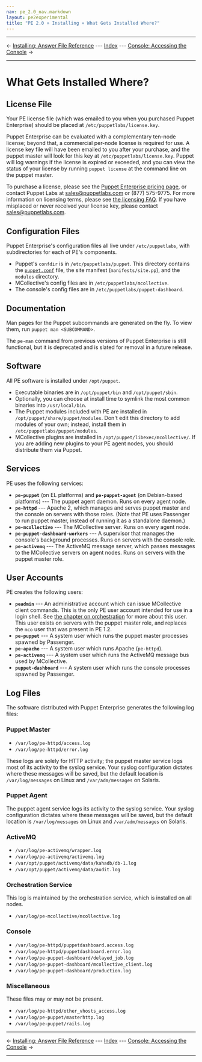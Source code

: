 ```yaml
---
nav: pe_2.0_nav.markdown
layout: pe2experimental
title: "PE 2.0 » Installing » What Gets Installed Where?"
---
```


* * *

&larr; [Installing: Answer File Reference](./install_answer_file_reference.html) --- [Index](./) --- [Console: Accessing the Console](./console_accessing.html) &rarr;

* * *

What Gets Installed Where?
=====

License File
-----

Your PE license file (which was emailed to you when you purchased Puppet Enterprise) should be placed at `/etc/puppetlabs/license.key`.

Puppet Enterprise can be evaluated with a complementary ten-node license; beyond that, a commercial per-node license is required for use. A license key file will have been emailed to you after your purchase, and the puppet master will look for this key at `/etc/puppetlabs/license.key`. Puppet will log warnings if the license is expired or exceeded, and you can view the status of your license by running `puppet license` at the command line on the puppet master. 

To purchase a license, please see the [Puppet Enterprise pricing page](http://www.puppetlabs.com/puppet/how-to-buy/), or contact Puppet Labs at <sales@puppetlabs.com> or (877) 575-9775. For more information on licensing terms, please see [the licensing FAQ](http://www.puppetlabs.com/licensing-faq/). If you have misplaced or never received your license key, please contact <sales@puppetlabs.com>. 


Configuration Files
-----

Puppet Enterprise's configuration files all live under `/etc/puppetlabs`, with subdirectories for each of PE's components. 

* Puppet's `confdir` is in `/etc/puppetlabs/puppet`. This directory contains the [`puppet.conf`](/guides/configuring.html) file, the site manifest (`manifests/site.pp`), and the `modules` directory.
* MCollective's config files are in `/etc/puppetlabs/mcollective`.
* The console's config files are in `/etc/puppetlabs/puppet-dashboard`.

Documentation
-----

Man pages for the Puppet subcommands are generated on the fly. To view them, run `puppet man <SUBCOMMAND>`.

The `pe-man` command from previous versions of Puppet Enterprise is still functional, but it is deprecated and is slated for removal in a future release. 

Software
-----

All PE software is installed under `/opt/puppet`.

* Executable binaries are in `/opt/puppet/bin` and `/opt/puppet/sbin`.
* Optionally, you can choose at install time to symlink the most common binaries into `/usr/local/bin`.
* The Puppet modules included with PE are installed in `/opt/puppet/share/puppet/modules`. Don't edit this directory to add modules of your own; instead, install them in `/etc/puppetlabs/puppet/modules`. 
* MCollective plugins are installed in `/opt/puppet/libexec/mcollective/`. If you are adding new plugins to your PE agent nodes, you should distribute them via Puppet.

Services
-----

PE uses the following services:

- **`pe-puppet`** (on EL platforms) and **`pe-puppet-agent`** (on Debian-based platforms) --- The puppet agent daemon. Runs on every agent node.
- **`pe-httpd`** --- Apache 2, which manages and serves puppet master and the console on servers with those roles. (Note that PE uses Passenger to run puppet master, instead of running it as a standalone daemon.)
- **`pe-mcollective`** --- The MCollective server. Runs on every agent node.
- **`pe-puppet-dashboard-workers`** --- A supervisor that manages the console's background processes. Runs on servers with the console role.
- **`pe-activemq`** --- The ActiveMQ message server, which passes messages to the MCollective servers on agent nodes. Runs on servers with the puppet master role.

User Accounts
-----

PE creates the following users:

- **`peadmin`** --- An administrative account which can issue MCollective client commands. This is the only PE user account intended for use in a login shell. See [the chapter on orchestration](./orchestration_overview.html) for more about this user. This user exists on servers with the puppet master role, and replaces the `mco` user that was present in PE 1.2.
- **`pe-puppet`**  --- A system user which runs the puppet master processes spawned by Passenger.
- **`pe-apache`** --- A system user which runs Apache (`pe-httpd`).
- **`pe-activemq`** --- A system user which runs the ActiveMQ message bus used by MCollective.
- **`puppet-dashboard`** --- A system user which runs the console processes spawned by Passenger.

Log Files
-----

The software distributed with Puppet Enterprise generates the following log files: 

### Puppet Master

- `/var/log/pe-httpd/access.log`
- `/var/log/pe-httpd/error.log`

These logs are solely for HTTP activity; the puppet master service logs most of its activity to the syslog service. Your syslog configuration dictates where these messages will be saved, but the default location is `/var/log/messages` on Linux and `/var/adm/messages` on Solaris.

### Puppet Agent

The puppet agent service logs its activity to the syslog service. Your syslog configuration dictates where these messages will be saved, but the default location is `/var/log/messages` on Linux and `/var/adm/messages` on Solaris.

### ActiveMQ 

- `/var/log/pe-activemq/wrapper.log`
- `/var/log/pe-activemq/activemq.log`
- `/var/opt/puppet/activemq/data/kahadb/db-1.log`
- `/var/opt/puppet/activemq/data/audit.log`

### Orchestration Service

This log is maintained by the orchestration service, which is installed on all nodes.

- `/var/log/pe-mcollective/mcollective.log`

### Console

- `/var/log/pe-httpd/puppetdashboard.access.log`
- `/var/log/pe-httpd/puppetdashboard.error.log`
- `/var/log/pe-puppet-dashboard/delayed_job.log`
- `/var/log/pe-puppet-dashboard/mcollective_client.log`
- `/var/log/pe-puppet-dashboard/production.log`

### Miscellaneous

These files may or may not be present.

- `/var/log/pe-httpd/other_vhosts_access.log`
- `/var/log/pe-puppet/masterhttp.log`
- `/var/log/pe-puppet/rails.log`

* * *

&larr; [Installing: Answer File Reference](./install_answer_file_reference.html) --- [Index](./) --- [Console: Accessing the Console](./console_accessing.html) &rarr;

* * *

